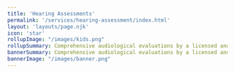 ```yaml
---
title: 'Hearing Assessments'
permalink: '/services/hearing-assessment/index.html'
layout: 'layouts/page.njk'
icon: 'star'
rollupImage: "/images/kids.png"
rollupSummary: Comprehensive audiological evaluations by a licensed and certified audiologist (no referral necessary).
bannerSummary: Comprehensive audiological evaluations by a licensed and certified audiologist (no referral necessary).
bannerImage: "/images/banner.png"
---
```

